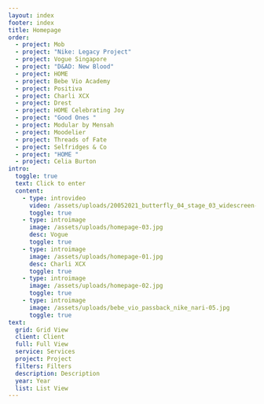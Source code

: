 ```yaml
---
layout: index
footer: index
title: Homepage
order:
  - project: Mob
  - project: "Nike: Legacy Project"
  - project: Vogue Singapore
  - project: "D&AD: New Blood"
  - project: HOME
  - project: Bebe Vio Academy
  - project: Positiva
  - project: Charli XCX
  - project: Drest
  - project: HOME Celebrating Joy
  - project: "Good Ones "
  - project: Modular by Mensah
  - project: Moodelier
  - project: Threads of Fate
  - project: Selfridges & Co
  - project: "HOME "
  - project: Celia Burton
intro:
  toggle: true
  text: Click to enter
  content:
    - type: introvideo
      video: /assets/uploads/20052021_butterfly_04_stage_03_widescreen-1-.mp4
      toggle: true
    - type: introimage
      image: /assets/uploads/homepage-03.jpg
      desc: Vogue
      toggle: true
    - type: introimage
      image: /assets/uploads/homepage-01.jpg
      desc: Charli XCX
      toggle: true
    - type: introimage
      image: /assets/uploads/homepage-02.jpg
      toggle: true
    - type: introimage
      image: /assets/uploads/bebe_vio_passback_nike_nari-05.jpg
      toggle: true
text:
  grid: Grid View
  client: Client
  full: Full View
  service: Services
  project: Project
  filters: Filters
  description: Description
  year: Year
  list: List View
---
```


